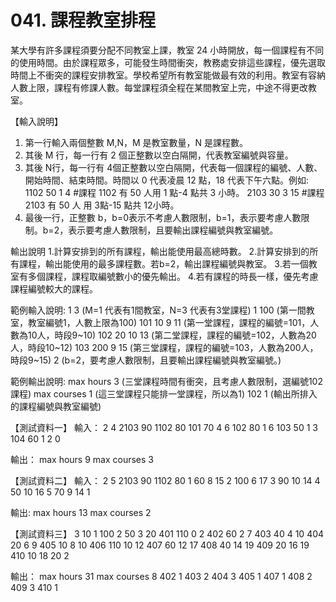# 041. 課程教室排程

某大學有許多課程須要分配不同教室上課，教室 24 小時開放，每一個課程有不同的使用時間。由於課程眾多，可能發生時間衝突，教務處安排這些課程，優先選取時間上不衝突的課程安排教室。學校希望所有教室能做最有效的利用。教室有容納人數上限，課程有修課人數。每堂課程須全程在某間教室上完，中途不得更改教室。

【輸入說明】

1. 第一行輸入兩個整數 M,N，M 是教室數量，N 是課程數。
2. 其後 M 行，每一行有 2 個正整數以空白隔開，代表教室編號與容量。
3. 其後 N行，每一行有 4個正整數以空白隔開，代表每一個課程的編號、人數、開始時間、結束時間。時間以 0 代表凌晨 12 點，18 代表下午六點。例如:
1102 50 1 4 #課程 1102 有 50 人用 1 點-4 點共 3 小時。
2103 30 3 15 #課程 2103 有 50 人 用 3點-15 點共 12小時。
4. 最後一行，正整數 b，b=0表示不考慮人數限制，b=1，表示要考慮人數限制。b=2，表示要考慮人數限制，且要輸出課程編號與教室編號。

輸出說明
1.計算安排到的所有課程，輸出能使用最高總時數。
2.計算安排到的所有課程，輸出能使用的最多課程數。若b=2，輸出課程編號與教室。
3.若一個教室有多個課程，課程取編號數小的優先輸出。
4.若有課程的時長一樣，優先考慮課程編號較大的課程。

範例輸入說明:
1 3 (M=1 代表有1間教室，N=3 代表有3堂課程)
1 100 (第一間教室，教室編號1，人數上限為100)
101 10 9 11 (第一堂課程，課程的編號=101，人數為10人，時段9~10)
102 20 10 13 (第二堂課程，課程的編號=102，人數為20人，時段10~12)
103 200 9 15 (第三堂課程，課程的編號=103，人數為200人，時段9~15)
2 (b=2，要考慮人數限制，且要輸出課程編號與教室編號。)

範例輸出說明:
max hours 3 (三堂課程時間有衝突，且考慮人數限制，選編號102課程)
max courses 1 (這三堂課程只能排一堂課程，所以為1)
102 1 (輸出所排入的課程編號與教室編號)

【測試資料一】
輸入：
2 4
2103 90
1102 80
101 70 4 6
102 80 1 6
103 50 1 3
104 60 1 2
0

輸出：
max hours 9
max courses 3

【測試資料二】
輸入：
2 5
2103 90
1102 80
1 60 8 15
2 100 6 17
3 90 10 14
4 50 10 16
5 70 9 14
1

輸出:
max hours 13
max courses 2

【測試資料三】
3 10
1 100
2 50
3 20
401 110 0 2
402 60 2 7
403 40 4 10
404 20 6 9
405 10 8 10
406 110 10 12
407 60 12 17
408 40 14 19
409 20 16 19
410 10 18 20
2

輸出：
max hours 31
max courses 8
402 1
403 2
404 3
405 1
407 1
408 2
409 3
410 1
